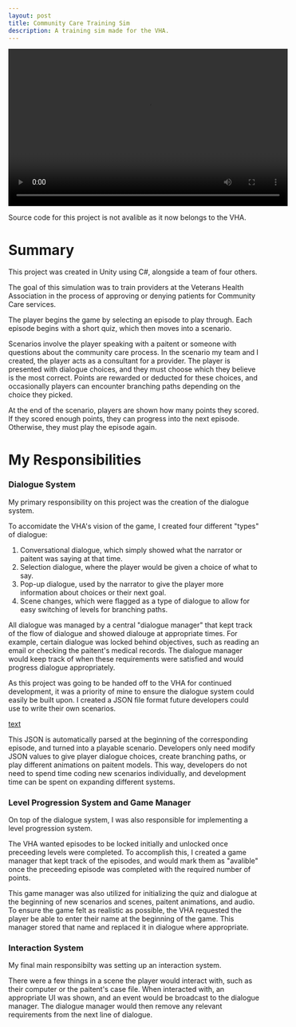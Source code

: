 ```yaml
---
layout: post
title: Community Care Training Sim
description: A training sim made for the VHA.
---
```


<video width="560" height="315" controls>
	<source src="https://raw.githubusercontent.com/oliverleighthomas/oliverleighthomas.github.io/master/assets/videos/Full.mp4" type="video/mp4">
	Your browser does not support the video tag.
</video>

Source code for this project is not avalible as it now belongs to the VHA.

Summary
=======

This project was created in Unity using C#, alongside a team of four others.

The goal of this simulation was to train providers at the Veterans Health Association in the process of approving or denying patients for Community Care services.

The player begins the game by selecting an episode to play through. Each episode begins with a short quiz, which then moves into a scenario. 

Scenarios involve the player speaking with a paitent or someone with questions about the community care process. In the scenario my team and I created, the player acts as a consultant for a provider. The player is presented with dialogue choices, and they must choose which they believe is the most correct. Points are rewarded or deducted for these choices, and occasionally players can encounter branching paths depending on the choice they picked. 

At the end of the scenario, players are shown how many points they scored. If they scored enough points, they can progress into the next episode. Otherwise, they must play the episode again.


My Responsibilities
===================

### Dialogue System ###

My primary responsibility on this project was the creation of the dialogue system. 

To accomidate the VHA's vision of the game, I created four different "types" of dialogue:
1. Conversational dialogue, which simply showed what the narrator or paitent was saying at that time.
2. Selection dialogue, where the player would be given a choice of what to say.
3. Pop-up dialogue, used by the narrator to give the player more information about choices or their next goal.
4. Scene changes, which were flagged as a type of dialogue to allow for easy switching of levels for branching paths.

All dialogue was managed by a central "dialogue manager" that kept track of the flow of dialogue and showed dialouge at appropriate times. For example, certain dialogue was locked behind objectives, such as reading an email or checking the paitent's medical records. The dialogue manager would keep track of when these requirements were satisfied and would progress dialogue appropriately.

As this project was going to be handed off to the VHA for continued development, it was a priority of mine to ensure the dialogue system could easily be built upon. I created a JSON file format future developers could use to write their own scenarios. 

[text](https://i.imgur.com/MT8z8qq.png)

This JSON is automatically parsed at the beginning of the corresponding episode, and turned into a playable scenario. Developers only need modify JSON values to give player dialogue choices, create branching paths, or play different animations on paitent models. This way, developers do not need to spend time coding new scenarios individually, and development time can be spent on expanding different systems.

### Level Progression System and Game Manager ###

On top of the dialogue system, I was also responsible for implementing a level progression system. 

The VHA wanted episodes to be locked initially and unlocked once preceeding levels were completed. To accomplish this, I created a game manager that kept track of the episodes, and would mark them as "avalible" once the preceeding episode was completed with the required number of points. 

This game manager was also utilized for initializing the quiz and dialogue at the beginning of new scenarios and scenes, paitent animations, and audio. To ensure the game felt as realistic as possible, the VHA requested the player be able to enter their name at the beginning of the game. This manager stored that name and replaced it in dialogue where appropriate.

### Interaction System ###

My final main responsibilty was setting up an interaction system. 

There were a few things in a scene the player would interact with, such as their computer or the paitent's case file. When interacted with, an appropriate UI was shown, and an event would be broadcast to the dialogue manager. The dialogue manager would then remove any relevant requirements from the next line of dialogue.